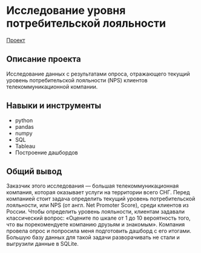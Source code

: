 # Исследование уровня потребительской лояльности

[Проект](https://github.com/yaricon/Portfolio/blob/main/Исследование%20уровня%20потребительской%20лояльности/Анализ%20уровня%20NPC.ipynb)

## Описание проекта

Исследование данных с результатами опроса, отражающего текущий уровень потребительской лояльности (NPS) клиентов телекоммуникационной компании.

## Навыки и инструменты

- python
- pandas
- numpy
- SQL
- Tableau
- Построение дашбордов

## Общий вывод

Заказчик этого исследования — большая телекоммуникационная компания, которая оказывает услуги на территории всего СНГ. Перед компанией стоит задача определить текущий уровень потребительской лояльности, или NPS (от англ. Net Promoter Score), среди клиентов из России.
Чтобы определить уровень лояльности, клиентам задавали классический вопрос: «Оцените по шкале от 1 до 10 вероятность того, что вы порекомендуете компанию друзьям и знакомым».
Компания провела опрос и попросила меня подготовить дашборд с его итогами. Большую базу данных для такой задачи разворачивать не стали и выгрузили данные в SQLite.

